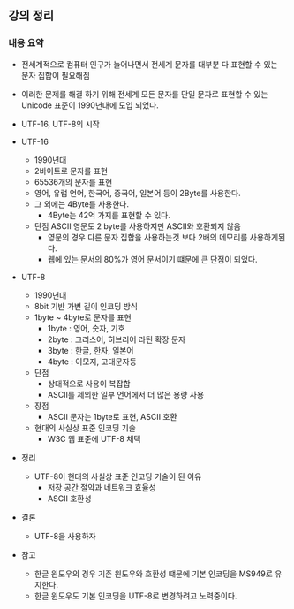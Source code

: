 ## 강의 정리
### 내용 요약
- 전세계적으로 컴퓨터 인구가 늘어나면서 전세계 문자를 대부분 다 표현할 수 있는 문자 집합이 필요해짐
- 이러한 문제를 해결 하기 위해 전세계 모든 문자를 단일 문자로 표현할 수 있는 Unicode 표준이 1990년대에 도입 되었다.
- UTF-16, UTF-8의 시작

- UTF-16
  - 1990년대
  - 2바이트로 문자를 표현
  - 65536개의 문자를 표현
  - 영어, 유럽 언어, 한국어, 중국어, 일본어 등이 2Byte를 사용한다.
  - 그 외에는 4Byte를 사용한다.
    - 4Byte는 42억 가지를 표현할 수 있다.
  - 단점 ASCII 영문도 2 byte를 사용하지만 ASCII와 호환되지 않음
    - 영문의 경우 다른 문자 집합을 사용하는것 보다 2배의 메모리를 사용하게된다.
    - 웹에 있는 문서의 80%가 영어 문서이기 떄문에 큰 단점이 되었다.
- UTF-8
  - 1990년대
  - 8bit 기반 가변 길이 인코딩 방식
  - 1byte ~ 4byte로 문자를 표현
    - 1byte : 영어, 숫자, 기호
    - 2byte : 그리스어, 히브리어 라틴 확장 문자
    - 3byte : 한글, 한자, 일본어
    - 4byte : 이모지, 고대문자등
  - 단점
    - 상대적으로 사용이 복잡합
    - ASCII를 제외한 일부 언어에서 더 많은 용량 사용
  - 장점
    - ASCII 문자는 1byte로 표현, ASCII 호환
  - 현대의 사실상 표준 인코딩 기술
    - W3C 웹 표준에 UTF-8 채택
- 정리
  - UTF-8이 현대의 사실상 표준 인코딩 기술이 된 이유
    - 저장 공간 절약과 네트워크 효율성
    - ASCII 호환성
- 결론 
  - UTF-8을 사용하자
- 참고
  - 한글 윈도우의 경우 기존 윈도우와 호환성 떄문에 기본 인코딩을 MS949로 유지한다.
  - 한글 윈도우도 기본 인코딩을 UTF-8로 변경하려고 노력중이다.